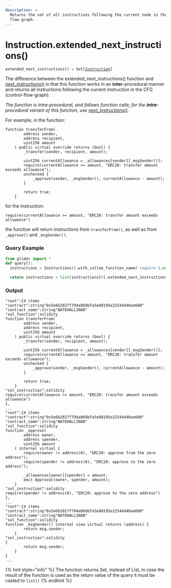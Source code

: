 ```yaml
---
description: >-
  Returns the set of all instructions following the current node in the control
  flow graph.
---
```


# Instruction.extended\_next\_instructions()

`extended_next_instructions() → Set[`[`Instruction`](./)`]`

The difference between the extended\_next\_instructions() function and [next\_instructions()](instruction.next\_instructions.md) is that this function works in an **inter**-procedural manner and returns all instructions following the current instruction in the CFG (control-flow-graph).

_The function is intra-procedural, and follows function calls; for the **intra**-procedural variant of this function, use_ [_next\_instructions()_](instruction.next\_instructions.md)_._



For example, in the function:

```solidity
function transferFrom(
        address sender,
        address recipient,
        uint256 amount
    ) public virtual override returns (bool) {
        _transfer(sender, recipient, amount);

        uint256 currentAllowance = _allowances[sender][_msgSender()];
        require(currentAllowance >= amount, "ERC20: transfer amount exceeds allowance");
        unchecked {
            _approve(sender, _msgSender(), currentAllowance - amount);
        }

        return true;
    }
```

for the instruction:

```solidity
require(currentAllowance >= amount, "ERC20: transfer amount exceeds allowance")
```

the function will return instructions from `transferFrom()`, as well as from `_approve()` and `_msgSender()`.&#x20;

### Query Example

```python
from glider import *
def query():
  instructions = Instructions().with_callee_function_name('require').exec(1,100)

  return instructions + list(instructions[0].extended_next_instructions())
```

### Output

```solidity
"root":{4 items
"contract":string"0x5e6b2027f794a069bfa5e80195e22544d40ae600"
"contract_name":string"NATEHALLINAN"
"sol_function":solidity
function transferFrom(
        address sender,
        address recipient,
        uint256 amount
    ) public virtual override returns (bool) {
        _transfer(sender, recipient, amount);

        uint256 currentAllowance = _allowances[sender][_msgSender()];
        require(currentAllowance >= amount, "ERC20: transfer amount exceeds allowance");
        unchecked {
            _approve(sender, _msgSender(), currentAllowance - amount);
        }

        return true;
    }
"sol_instruction":solidity
require(currentAllowance >= amount, "ERC20: transfer amount exceeds allowance")
},
...
"root":{4 items
"contract":string"0x5e6b2027f794a069bfa5e80195e22544d40ae600"
"contract_name":string"NATEHALLINAN"
"sol_function":solidity
function _approve(
        address owner,
        address spender,
        uint256 amount
    ) internal virtual {
        require(owner != address(0), "ERC20: approve from the zero address");
        require(spender != address(0), "ERC20: approve to the zero address");

        _allowances[owner][spender] = amount;
        emit Approval(owner, spender, amount);
    }
"sol_instruction":solidity
require(spender != address(0), "ERC20: approve to the zero address")
},
...
"root":{4 items
"contract":string"0x5e6b2027f794a069bfa5e80195e22544d40ae600"
"contract_name":string"NATEHALLINAN"
"sol_function":solidity
function _msgSender() internal view virtual returns (address) {
        return msg.sender;
    }
"sol_instruction":solidity
{
        return msg.sender;
    }
}
...

```



{% hint style="info" %}
The function returns Set, instead of List, in case the result of the function is used as the return value of the query it must be casted to `list()`
{% endhint %}
